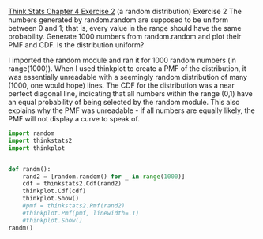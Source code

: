 [Think Stats Chapter 4 Exercise 2](http://greenteapress.com/thinkstats2/html/thinkstats2005.html#toc41) (a random distribution)
Exercise 2   The numbers generated by random.random are supposed to be uniform between 0 and 1; that is, every value in the range should have the same probability. Generate 1000 numbers from random.random and plot their PMF and CDF. Is the distribution uniform?

I imported the random module and ran it for 1000 random numbers (in range(1000)). When I used thinkplot to create a PMF of the distribution, it was essentially unreadable with a seemingly random distribution of many (1000, one would hope) lines. The CDF for the distribution was a near perfect diagonal line, indicating that all numbers within the range (0,1) have an equal probability of being selected by the random module. This also explains why the PMF was unreadable - if all numbers are equally likely, the PMF will not display a curve to speak of. 


``` python
import random
import thinkstats2
import thinkplot


def randm():
	rand2 = [random.random() for _ in range(1000)]
	cdf = thinkstats2.Cdf(rand2)
	thinkplot.Cdf(cdf)
	thinkplot.Show()
	#pmf = thinkstats2.Pmf(rand2)
	#thinkplot.Pmf(pmf, linewidth=.1)
	#thinkplot.Show()
randm()

